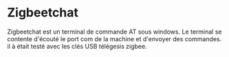 Zigbeetchat
===========

Zigbeetchat est un terminal de commande AT sous windows. 
Le terminal se contente d'écouté le port com de la machine et d'envoyer des commandes.
il à était testé avec les clés USB télégesis zigbee.
